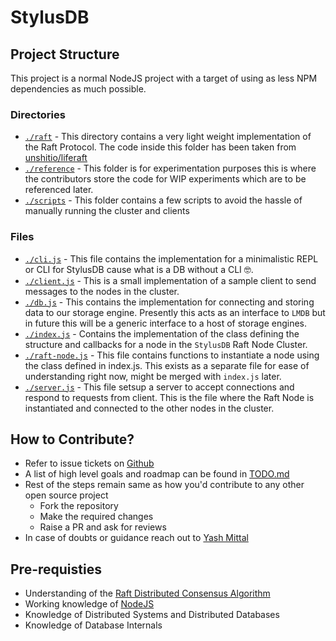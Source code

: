 # StylusDB

## Project Structure

This project is a normal NodeJS project with a target of using as less NPM dependencies as much possible.

### Directories

- [`./raft`](./raft/) - This directory contains a very light weight implementation of the Raft Protocol. The code inside this folder has been taken from [unshitio/liferaft](https://github.com/unshiftio/liferaft)
- [`./reference`](./reference/) - This folder is for experimentation purposes this is where the contributors store the code for WIP experiments which are to be referenced later.
- [`./scripts`](./scripts/) - This folder contains a few scripts to avoid the hassle of manually running the cluster and clients

### Files

- [`./cli.js`](./cli.js) - This file contains the implementation for a minimalistic REPL or CLI for StylusDB cause what is a DB without a CLI 🤓.
- [`./client.js`](./client.js) - This is a small implementation of a sample client to send messages to the nodes in the cluster.
- [`./db.js`](./db.js) - This contains the implementation for connecting and storing data to our storage engine. Presently this acts as an interface to `LMDB` but in future this will be a generic interface to a host of storage engines.
- [`./index.js`](./index.js) - Contains the implementation of the class defining the structure and callbacks for a node in the `StylusDB` Raft Node Cluster.
- [`./raft-node.js`](./raft-node.js) - This file contains functions to instantiate a node using the class defined in index.js. This exists as a separate file for ease of understanding right now, might be merged with `index.js` later.
- [`./server.js`](./server.js) - This file setsup a server to accept connections and respond to requests from client. This is the file where the Raft Node is instantiated and connected to the other nodes in the cluster.

## How to Contribute?
- Refer to issue tickets on [Github](https://github.com/techsavvyash/stylusdb-js)
- A list of high level goals and roadmap can be found in [TODO.md](./TODO.md)
- Rest of the steps remain same as how you'd contribute to any other open source project
  - Fork the repository
  - Make the required changes 
  - Raise a PR and ask for reviews
- In case of doubts or guidance reach out to [Yash Mittal](https://github.com/techsavvyash)

## Pre-requisties 
- Understanding of the [Raft Distributed Consensus Algorithm](ft.github.io/raft.pdf)
- Working knowledge of [NodeJS](https://nodejs.com)
- Knowledge of Distributed Systems and Distributed Databases
- Knowledge of Database Internals
